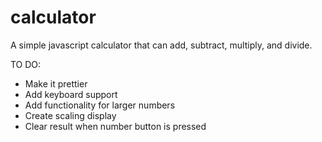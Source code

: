 # calculator

A simple javascript calculator that can add, subtract, multiply, and divide.

TO DO:
- Make it prettier
- Add keyboard support
- Add functionality for larger numbers
- Create scaling display
- Clear result when number button is pressed
